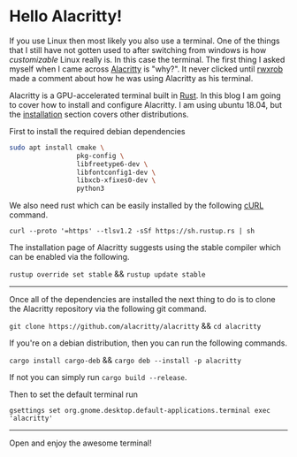 # Hello Alacritty!

If you use Linux then most likely you also use a terminal. One of the things that I still have not gotten used to after switching from windows is how *customizable* Linux really is. In this case the terminal. The first thing I asked myself when I came across [Alacritty](https://github.com/alacritty/alacritty) is "why?". It never clicked until [rwxrob](https://twitch.tv/rwxrob) made a comment about how he was using Alacritty as his terminal. 

Alacritty is a GPU-accelerated terminal built in [Rust](https://www.rust-lang.org/). In this blog I am going to cover how to install and configure Alacritty. I am using ubuntu 18.04, but the [installation](https://github.com/alacritty/alacritty#Installation) section covers other distributions.

First to install the required debian dependencies

```Bash
sudo apt install cmake \
                 pkg-config \
                 libfreetype6-dev \
                 libfontconfig1-dev \
                 libxcb-xfixes0-dev \
                 python3
```

We also need rust which can be easily installed by the following [cURL](https://github.com/curl/curl) command. 

`curl --proto '=https' --tlsv1.2 -sSf https://sh.rustup.rs | sh`

The installation page of Alacritty suggests using the stable compiler which can be enabled via the following.

`rustup override set stable` && `rustup update stable`

---

Once all of the dependencies are installed the next thing to do is to clone the Alacritty repository via the following git command.

`git clone https://github.com/alacritty/alacritty` && `cd alacritty`

If you're on a debian distribution, then you can run the following commands.

`cargo install cargo-deb` && `cargo deb --install -p alacritty`

If not you can simply run `cargo build --release`.

Then to set the default terminal run 

`gsettings set org.gnome.desktop.default-applications.terminal exec 'alacritty'`

---

Open and enjoy the awesome terminal!
